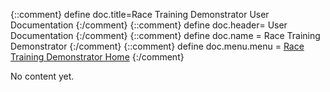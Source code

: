 {::comment} define doc.title=Race Training Demonstrator User Documentation {:/comment}
{::comment} define doc.header= User Documentation {:/comment}
{::comment} define doc.name = Race Training Demonstrator {:/comment}
{::comment} define doc.menu.menu = [Race Training Demonstrator Home](index.html) {:/comment}

No content yet.
